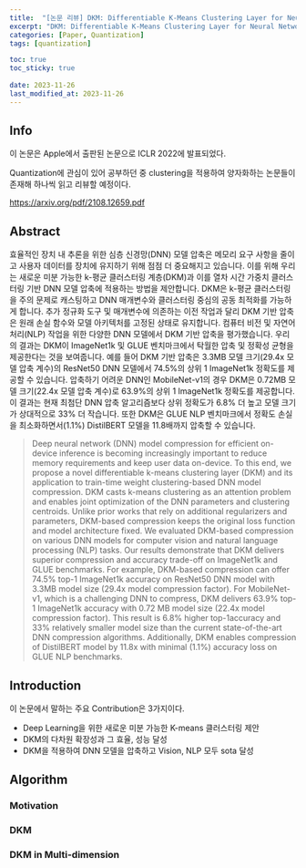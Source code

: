 ```yaml
---
title:  "[논문 리뷰] DKM: Differentiable K-Means Clustering Layer for Neural Network Compression"
excerpt: "DKM: Differentiable K-Means Clustering Layer for Neural Network Compression"
categories: [Paper, Quantization]
tags: [quantization]

toc: true
toc_sticky: true
 
date: 2023-11-26 
last_modified_at: 2023-11-26 
---
```


## Info

이 논문은 Apple에서 출판된 논문으로 ICLR 2022에 발표되었다.

Quantization에 관심이 있어 공부하던 중 clustering을 적용하여 양자화하는 논문들이 존재해 하나씩 읽고 리뷰할 예정이다.

https://arxiv.org/pdf/2108.12659.pdf

## Abstract

효율적인 장치 내 추론을 위한 심층 신경망(DNN) 모델 압축은 메모리 요구 사항을 줄이고 사용자 데이터를 장치에 유지하기 위해 점점 더 중요해지고 있습니다. 이를 위해 우리는 새로운 미분 가능한 k-평균 클러스터링 계층(DKM)과 이를 열차 시간 가중치 클러스터링 기반 DNN 모델 압축에 적용하는 방법을 제안합니다. DKM은 k-평균 클러스터링을 주의 문제로 캐스팅하고 DNN 매개변수와 클러스터링 중심의 공동 최적화를 가능하게 합니다. 추가 정규화 도구 및 매개변수에 의존하는 이전 작업과 달리 DKM 기반 압축은 원래 손실 함수와 모델 아키텍처를 고정된 상태로 유지합니다. 컴퓨터 비전 및 자연어 처리(NLP) 작업을 위한 다양한 DNN 모델에서 DKM 기반 압축을 평가했습니다. 우리의 결과는 DKM이 ImageNet1k 및 GLUE 벤치마크에서 탁월한 압축 및 정확성 균형을 제공한다는 것을 보여줍니다. 예를 들어 DKM 기반 압축은 3.3MB 모델 크기(29.4x 모델 압축 계수)의 ResNet50 DNN 모델에서 74.5%의 상위 1 ImageNet1k 정확도를 제공할 수 있습니다. 압축하기 어려운 DNN인 MobileNet-v1의 경우 DKM은 0.72MB 모델 크기(22.4x 모델 압축 계수)로 63.9%의 상위 1 ImageNet1k 정확도를 제공합니다. 이 결과는 현재 최첨단 DNN 압축 알고리즘보다 상위 정확도가 6.8% 더 높고 모델 크기가 상대적으로 33% 더 작습니다. 또한 DKM은 GLUE NLP 벤치마크에서 정확도 손실을 최소화하면서(1.1%) DistilBERT 모델을 11.8배까지 압축할 수 있습니다.

> Deep neural network (DNN) model compression for efficient on-device inference is becoming increasingly important to reduce memory requirements and keep user data on-device. To this end, we propose a novel differentiable k-means clustering layer (DKM) and its application to train-time weight clustering-based DNN model compression. DKM casts k-means clustering as an attention problem and enables joint optimization of the DNN parameters and clustering centroids. Unlike prior works that rely on additional regularizers and parameters, DKM-based compression keeps the original loss function and model architecture fixed. We evaluated DKM-based compression on various DNN models for computer vision and natural language processing (NLP) tasks. Our results demonstrate that DKM delivers superior compression and accuracy trade-off on ImageNet1k and GLUE benchmarks. For example, DKM-based compression can offer 74.5% top-1 ImageNet1k accuracy on ResNet50 DNN model with 3.3MB model size (29.4x model compression factor). For MobileNet-v1, which is a challenging DNN to compress, DKM delivers 63.9% top-1 ImageNet1k accuracy with 0.72 MB model size (22.4x model compression factor). This result is 6.8% higher top-1accuracy and 33% relatively smaller model size than the current state-of-the-art DNN compression algorithms. Additionally, DKM enables compression of DistilBERT model by 11.8x with minimal (1.1%) accuracy loss on GLUE NLP benchmarks.


## Introduction

이 논문에서 말하는 주요 Contribution은 3가지이다.
* Deep Learning을 위한 새로운 미분 가능한 K-means 클러스터링 제안
* DKM의 다차원 확장성과 그 효율, 성능 달성
* DKM을 적용하여 DNN 모델을 압축하고 Vision, NLP 모두 sota 달성


## Algorithm

### Motivation



### DKM

### DKM in Multi-dimension